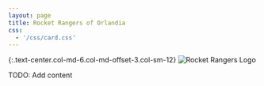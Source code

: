 ```yaml
---
layout: page
title: Rocket Rangers of Orlandia
css:
  - '/css/card.css'
---
```


{:.text-center.col-md-6.col-md-offset-3.col-sm-12}
![Rocket Rangers Logo][rocket-logo]

TODO: Add content

[rocket-logo]: http://statics.orlandia.talesoforlandia.com/past-orlandias/rocket/rocket-logo.png
